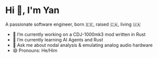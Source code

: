 <!--
**limecodes/limecodes** is a ✨ _special_ ✨ repository because its `README.md` (this file) appears on your GitHub profile.

Here are some ideas to get you started:

- 🔭 I’m currently working on ...
- 🌱 I’m currently learning ...
- 👯 I’m looking to collaborate on ...
- 🤔 I’m looking for help with ...
- 💬 Ask me about ...
- 📫 How to reach me: ...
- 😄 Pronouns: ...
- ⚡ Fun fact: ...
-->

# Hi 👋, I'm Yan

A passionate software engineer, born 🇪🇪, raised 🇨🇦, living 🇺🇦

- 🔭 I’m currently working on a CDJ-1000mk3 mod written in Rust
- 🌱 I’m currently learning AI Agents and Rust
- 💬 Ask me about nodal analysis & emulating analog audio hardware
- 😄 Pronouns: He/Him
